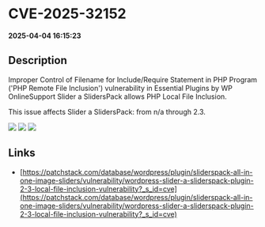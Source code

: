 # CVE-2025-32152

**2025-04-04 16:15:23**

## Description
Improper Control of Filename for Include/Require Statement in PHP Program ('PHP Remote File Inclusion') vulnerability in Essential Plugins by WP OnlineSupport Slider a SlidersPack allows PHP Local File Inclusion.

This issue affects Slider a SlidersPack: from n/a through 2.3.

![](https://img.shields.io/static/v1?label=Score&message=7.5&color=red)
![](https://img.shields.io/static/v1?label=Severity&message=HIGH&color=red)
![](https://img.shields.io/static/v1?label=CWE&message=RFI&color=green)

## Links
- [https://patchstack.com/database/wordpress/plugin/sliderspack-all-in-one-image-sliders/vulnerability/wordpress-slider-a-sliderspack-plugin-2-3-local-file-inclusion-vulnerability?_s_id=cve](https://patchstack.com/database/wordpress/plugin/sliderspack-all-in-one-image-sliders/vulnerability/wordpress-slider-a-sliderspack-plugin-2-3-local-file-inclusion-vulnerability?_s_id=cve)
